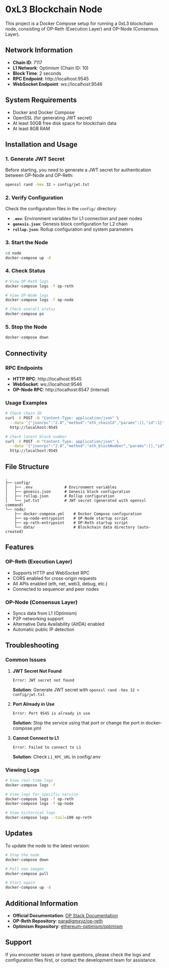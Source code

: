 # 0xL3 Blockchain Node

This project is a Docker Compose setup for running a 0xL3 blockchain node, consisting of OP-Reth (Execution Layer) and OP-Node (Consensus Layer).

## Network Information

- **Chain ID**: 7117
- **L1 Network**: Optimism (Chain ID: 10)
- **Block Time**: 2 seconds
- **RPC Endpoint**: http://localhost:9545
- **WebSocket Endpoint**: ws://localhost:9546

## System Requirements

- Docker and Docker Compose
- OpenSSL (for generating JWT secret)
- At least 50GB free disk space for blockchain data
- At least 8GB RAM

## Installation and Usage

### 1. Generate JWT Secret

Before starting, you need to generate a JWT secret for authentication between OP-Node and OP-Reth:

```bash
openssl rand -hex 32 > config/jwt.txt
```

### 2. Verify Configuration

Check the configuration files in the `config/` directory:

- **`.env`**: Environment variables for L1 connection and peer nodes
- **`genesis.json`**: Genesis block configuration for L2 chain
- **`rollup.json`**: Rollup configuration and system parameters

### 3. Start the Node

```bash
cd node
docker-compose up -d
```

### 4. Check Status

```bash
# View OP-Reth logs
docker-compose logs -f op-reth

# View OP-Node logs
docker-compose logs -f op-node

# Check overall status
docker-compose ps
```

### 5. Stop the Node

```bash
docker-compose down
```

## Connectivity

### RPC Endpoints

- **HTTP RPC**: http://localhost:9545
- **WebSocket**: ws://localhost:9546
- **OP-Node RPC**: http://localhost:8547 (internal)

### Usage Examples

```bash
# Check chain ID
curl -X POST -H "Content-Type: application/json" \
  --data '{"jsonrpc":"2.0","method":"eth_chainId","params":[],"id":1}' \
  http://localhost:9545

# Check latest block number
curl -X POST -H "Content-Type: application/json" \
  --data '{"jsonrpc":"2.0","method":"eth_blockNumber","params":[],"id":1}' \
  http://localhost:9545
```

## File Structure

```
.
├── config/
│   ├── .env              # Environment variables
│   ├── genesis.json      # Genesis block configuration
│   ├── rollup.json       # Rollup configuration
│   └── jwt.txt           # JWT secret (generated with openssl command)
└── node/
    ├── docker-compose.yml    # Docker Compose configuration
    ├── op-node-entrypoint    # OP-Node startup script
    ├── op-reth-entrypoint    # OP-Reth startup script
    └── data/                 # Blockchain data directory (auto-created)
```

## Features

### OP-Reth (Execution Layer)
- Supports HTTP and WebSocket RPC
- CORS enabled for cross-origin requests
- All APIs enabled (eth, net, web3, debug, etc.)
- Connected to sequencer and peer nodes

### OP-Node (Consensus Layer)
- Syncs data from L1 (Optimism)
- P2P networking support
- Alternative Data Availability (AltDA) enabled
- Automatic public IP detection

## Troubleshooting

### Common Issues

1. **JWT Secret Not Found**
   ```
   Error: JWT secret not found
   ```
   **Solution**: Generate JWT secret with `openssl rand -hex 32 > config/jwt.txt`

2. **Port Already in Use**
   ```
   Error: Port 9545 is already in use
   ```
   **Solution**: Stop the service using that port or change the port in docker-compose.yml

3. **Cannot Connect to L1**
   ```
   Error: Failed to connect to L1
   ```
   **Solution**: Check `L1_RPC_URL` in config/.env

### Viewing Logs

```bash
# View real-time logs
docker-compose logs -f

# View logs for specific service
docker-compose logs -f op-reth
docker-compose logs -f op-node

# View historical logs
docker-compose logs --tail=100 op-reth
```

## Updates

To update the node to the latest version:

```bash
# Stop the node
docker-compose down

# Pull new images
docker-compose pull

# Start again
docker-compose up -d
```

## Additional Information

- **Official Documentation**: [OP Stack Documentation](https://docs.optimism.io/)
- **OP-Reth Repository**: [paradigmxyz/op-reth](https://github.com/paradigmxyz/op-reth)
- **Optimism Repository**: [ethereum-optimism/optimism](https://github.com/ethereum-optimism/optimism)

## Support

If you encounter issues or have questions, please check the logs and configuration files first, or contact the development team for assistance.